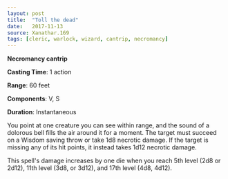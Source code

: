 ```yaml
---
layout: post
title:  "Toll the dead"
date:   2017-11-13
source: Xanathar.169
tags: [cleric, warlock, wizard, cantrip, necromancy]
---
```


**Necromancy cantrip**

**Casting Time**: 1 action

**Range**: 60 feet

**Components**: V, S

**Duration**: Instantaneous

You point at one creature you can see within range, and the sound of a dolorous bell fills the air around it for a moment. The target must succeed on a Wisdom saving throw or take 1d8 necrotic damage. If the target is missing any of its hit points, it instead takes 1d12 necrotic damage.

This spell's damage increases by one die when you reach 5th level (2d8 or 2d12), 11th level (3d8, or 3d12), and 17th level (4d8, 4d12).

